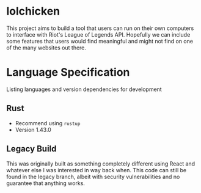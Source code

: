 # lolchicken

This project aims to build a tool that users can run on their own computers to interface with Riot's League of Legends API. Hopefully we can include some features that users would find meaningful and might not find on one of the many websites out there.

# Language Specification

Listing languages and version dependencies for development

## Rust
- Recommend using `rustup`
- Version 1.43.0

## Legacy Build

This was originally built as something completely different using React and whatever else I was interested in way back when. This code can still be found in the legacy branch, albeit with security vulnerabilities and no guarantee that anything works.